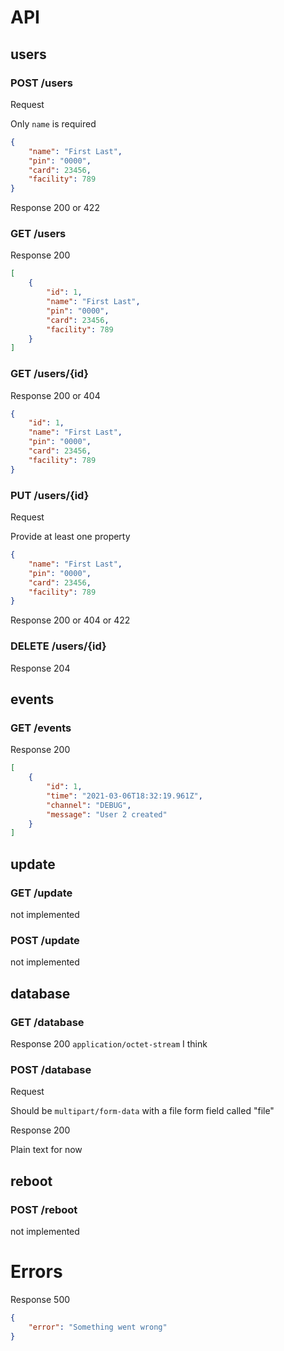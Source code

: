 # API

## users

### POST /users

Request

Only `name` is required

```json
{
    "name": "First Last",
    "pin": "0000",
    "card": 23456,
    "facility": 789
}
```

Response 200 or 422

### GET /users

Response 200

```json
[
    {
        "id": 1,
        "name": "First Last",
        "pin": "0000",
        "card": 23456,
        "facility": 789
    }
]
```

### GET /users/{id}

Response 200 or 404

```json
{
    "id": 1,
    "name": "First Last",
    "pin": "0000",
    "card": 23456,
    "facility": 789
}
```

### PUT /users/{id}

Request

Provide at least one property

```json
{
    "name": "First Last",
    "pin": "0000",
    "card": 23456,
    "facility": 789
}
```

Response 200 or 404 or 422

### DELETE /users/{id}

Response 204

## events

### GET /events

Response 200

```json
[
    {
        "id": 1,
        "time": "2021-03-06T18:32:19.961Z",
        "channel": "DEBUG",
        "message": "User 2 created"
    }
]
```

## update

### GET /update

not implemented

### POST /update

not implemented

## database

### GET /database

Response 200 `application/octet-stream` I think

### POST /database

Request

Should be `multipart/form-data` with a file form field called "file"

Response 200

Plain text for now

## reboot

### POST /reboot

not implemented

# Errors

Response 500

```json
{
    "error": "Something went wrong"
}
```
